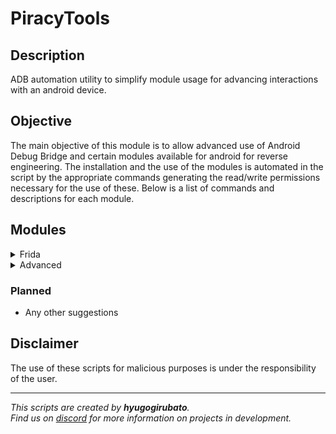# PiracyTools

## Description
ADB automation utility to simplify module usage for advancing interactions with an android device.

## Objective
The main objective of this module is to allow advanced use of Android Debug Bridge and certain modules available for android for reverse engineering. The installation and the use of the modules is automated in the script by the appropriate commands generating the read/write permissions necessary for the use of these. Below is a list of commands and descriptions for each module.


## Modules
<details><summary>Frida</summary>

> https://frida.re/  
> Dynamic instrumentation toolkit for developers, reverse-engineers, and security researchers.

| Command                             | Permission | Description                                              |
|:-----------------------------------:|:----------:|:--------------------------------------------------------:|
| `ptools frida status`               | shell      | Show frida status                                        |
| `ptools frida install server`       | root       | Install frida server                                     |
| `ptools frida install pip`          | root       | Install frida pip                                        |
| `ptools frida uninstall server`     | root       | Uninstall frida server                                   |
| `ptools frida uninstall pip`        | root       | Uninstall frida pip                                      |
| `ptools frida start`                | root       | Start frida service                                      |
| `ptools frida stop`                 | root       | Stop frida service                                       |
| `ptools frida pinning $PACKAGE`     | root       | Bypass SSL pinning for an application                    |
| `ptools frida run $SCRIPT $PACKAGE` | root       | Run a frida personal script                              |
| `ptools frida create`               | shell      | Native and classic function interception script creation |
</details>

<details><summary>Advanced</summary>

> https://developer.android.com/studio/command-line/adb  
> Programming tool used for debugging Android-based devices.

| Command                  | Permission | Description                                   |
|:------------------------:|:----------:|:---------------------------------------------:|
| `ptools adv pkg`         | shell      | Application lists                             |
| `ptools adv pkg $NAME`   | shell      | Lists apps by name                            |
| `ptools adv wifi`        | root       | Wifi networks already connected with password |
| `ptools adv db $PACKAGE` | root       | SQLite3 database of an application            |
| `ptools adv switch`      | shell      | Change device without exit                    |
| `ptools adv root`        | shell      | Check root compatibility (CVE-2022-0847)      |
</details>

### Planned
- Any other suggestions

## Disclaimer
The use of these scripts for malicious purposes is under the responsibility of the user.

---
*This scripts are created by __hyugogirubato__.  
Find us on [discord](https://discord.com/invite/g6JzYbh) for more information on projects in development.*